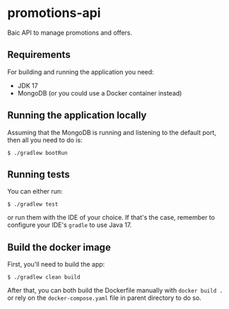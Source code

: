 # promotions-api

Baic API to manage promotions and offers.

## Requirements

For building and running the application you need:

- JDK 17
- MongoDB (or you could use a Docker container instead)

## Running the application locally

Assuming that the MongoDB is running and listening to the default port, then all you need to do is:
```shell
$ ./gradlew bootRun
```

## Running tests

You can either run:
```shell
$ ./gradlew test
```

or run them with the IDE of your choice. If that's the case, remember to configure your IDE's `gradle` to use Java 17.

## Build the docker image

First, you'll need to build the app:
```shell
$ ./gradlew clean build
```

After that, you can both build the Dockerfile manually with `docker build .` or rely on the `docker-compose.yaml` file in parent directory to do so.
